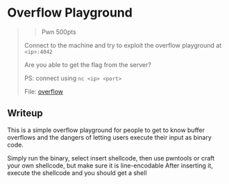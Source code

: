 # Overflow Playground

> > Pwn 500pts
> 
> Connect to the machine and try to exploit the overflow playground at `<ip>:4042` 
> 
> Are you able to get the flag from the server?
> 
> PS: connect using `nc <ip> <port>`
> 
> File: [overflow](./overflow)

## Writeup

This is a simple overflow playground for people to get to know buffer overflows and the dangers of
letting users execute their input as binary code.

Simply run the binary, select insert shellcode, then use pwntools or craft your own shellcode, but make sure it is line-encodable
After inserting it, execute the shellcode and you should get a shell
